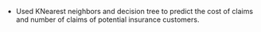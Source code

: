 - Used KNearest neighbors and decision tree to predict the cost of claims and number of claims of potential insurance customers. 
